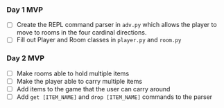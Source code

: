 ### Day 1 MVP

- [ ] Create the REPL command parser in `adv.py` which allows the player to move to rooms in the four cardinal directions.
- [ ] Fill out Player and Room classes in `player.py` and `room.py`

### Day 2 MVP

- [ ] Make rooms able to hold multiple items
- [ ] Make the player able to carry multiple items
- [ ] Add items to the game that the user can carry around
- [ ] Add `get [ITEM_NAME]` and `drop [ITEM_NAME]` commands to the parser
